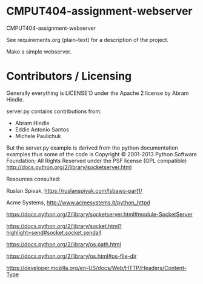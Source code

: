 CMPUT404-assignment-webserver
=============================

CMPUT404-assignment-webserver

See requirements.org (plain-text) for a description of the project.

Make a simple webserver.

Contributors / Licensing
========================

Generally everything is LICENSE'D under the Apache 2 license by Abram Hindle.

server.py contains contributions from:

* Abram Hindle
* Eddie Antonio Santos
* Michele Paulichuk

But the server.py example is derived from the python documentation
examples thus some of the code is Copyright © 2001-2013 Python
Software Foundation; All Rights Reserved under the PSF license (GPL
compatible) http://docs.python.org/2/library/socketserver.html

Resources consulted:

Ruslan Spivak, https://ruslanspivak.com/lsbaws-part1/

Acme Systems, http://www.acmesystems.it/python_httpd

https://docs.python.org/2/library/socketserver.html#module-SocketServer

https://docs.python.org/2/library/socket.html?highlight=send#socket.socket.sendall

https://docs.python.org/2/library/os.path.html

https://docs.python.org/2/library/os.html#os-file-dir

https://developer.mozilla.org/en-US/docs/Web/HTTP/Headers/Content-Type
